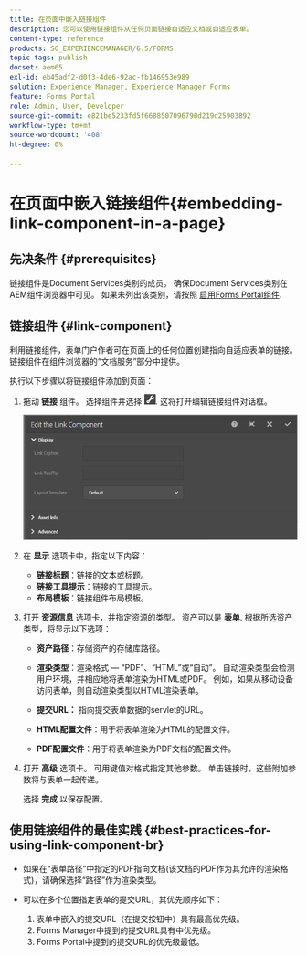 ```yaml
---
title: 在页面中嵌入链接组件
description: 您可以使用链接组件从任何页面链接自适应文档或自适应表单。
content-type: reference
products: SG_EXPERIENCEMANAGER/6.5/FORMS
topic-tags: publish
docset: aem65
exl-id: eb45adf2-d0f3-4de6-92ac-fb146953e989
solution: Experience Manager, Experience Manager Forms
feature: Forms Portal
role: Admin, User, Developer
source-git-commit: e821be5233fd5f6688507096790d219d25903892
workflow-type: tm+mt
source-wordcount: '408'
ht-degree: 0%

---
```


# 在页面中嵌入链接组件{#embedding-link-component-in-a-page}

## 先决条件 {#prerequisites}

链接组件是Document Services类别的成员。 确保Document Services类别在AEM组件浏览器中可见。 如果未列出该类别，请按照 [启用Forms Portal组件](/help/forms/using/enabling-forms-portal-components.md).

## 链接组件 {#link-component}

利用链接组件，表单门户作者可在页面上的任何位置创建指向自适应表单的链接。 链接组件在组件浏览器的“文档服务”部分中提供。

执行以下步骤以将链接组件添加到页面：

1. 拖动 **链接** 组件。 选择组件并选择 ![cmppr](assets/cmppr.png). 这将打开编辑链接组件对话框。

   ![edit-link-component](assets/edit-link-component.png)

1. 在 **显示** 选项卡中，指定以下内容：

   * **链接标题**：链接的文本或标题。
   * **链接工具提示**：链接的工具提示。
   * **布局模板**：链接组件布局模板。

1. 打开 **资源信息** 选项卡，并指定资源的类型。 资产可以是 **表单**. 根据所选资产类型，将显示以下选项：

   * **资产路径**：存储资产的存储库路径。

   * **渲染类型**：渲染格式 — “PDF”、“HTML”或“自动”。 自动渲染类型会检测用户环境，并相应地将表单渲染为HTML或PDF。 例如，如果从移动设备访问表单，则自动渲染类型以HTML渲染表单。
   * **提交URL：**  指向提交表单数据的servlet的URL。
   * **HTML配置文件**：用于将表单渲染为HTML的配置文件。
   * **PDF配置文件**：用于将表单渲染为PDF文档的配置文件。

1. 打开 **高级** 选项卡。 可用键值对格式指定其他参数。 单击链接时，这些附加参数将与表单一起传递。

   选择 **完成** 以保存配置。

## 使用链接组件的最佳实践 {#best-practices-for-using-link-component-br}

* 如果在“表单路径”中指定的PDF指向文档(该文档的PDF作为其允许的渲染格式)，请确保选择“路径”作为渲染类型。
* 可以在多个位置指定表单的提交URL，其优先顺序如下：

   1. 表单中嵌入的提交URL（在提交按钮中）具有最高优先级。
   1. Forms Manager中提到的提交URL具有中优先级。
   1. Forms Portal中提到的提交URL的优先级最低。
